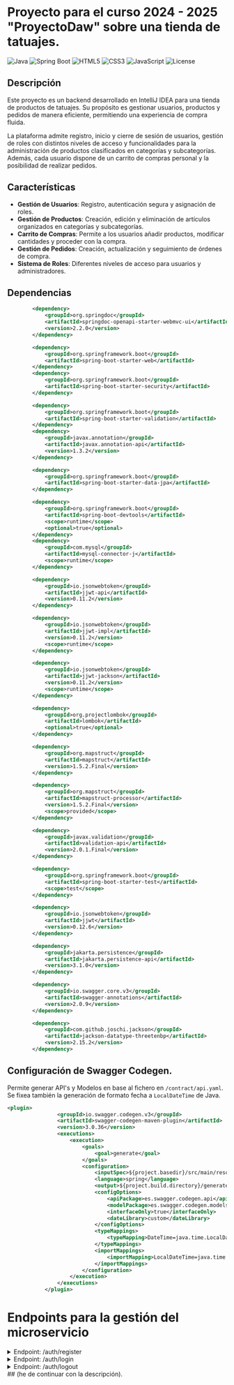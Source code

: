 # Proyecto para el curso 2024 - 2025 "ProyectoDaw" sobre una tienda de tatuajes.

![Java](https://img.shields.io/badge/Java-17-blue.svg)
![Spring Boot](https://img.shields.io/badge/Spring%20Boot-3.2.4-brightgreen.svg)
![HTML5](https://img.shields.io/badge/HTML5-E34F26.svg?logo=html5&logoColor=white)
![CSS3](https://img.shields.io/badge/CSS3-1572B6.svg?logo=css3&logoColor=white)
![JavaScript](https://img.shields.io/badge/JavaScript-F7DF1E.svg?logo=javascript&logoColor=black)
![License](https://img.shields.io/badge/license-MIT-blue.svg)


## Descripción

Este proyecto es un backend desarrollado en IntelliJ IDEA para una tienda de productos de tatuajes. Su propósito es gestionar usuarios, productos y pedidos de manera eficiente, permitiendo una experiencia de compra fluida.

La plataforma admite registro, inicio y cierre de sesión de usuarios, gestión de roles con distintos niveles de acceso y funcionalidades para la administración de productos clasificados en categorías y subcategorías. Además, cada usuario dispone de un carrito de compras personal y la posibilidad de realizar pedidos.

## Características

- **Gestión de Usuarios**: Registro, autenticación segura y asignación de roles.
- **Gestión de Productos**: Creación, edición y eliminación de artículos organizados en categorías y subcategorías.
- **Carrito de Compras**: Permite a los usuarios añadir productos, modificar cantidades y proceder con la compra.
- **Gestión de Pedidos**: Creación, actualización y seguimiento de órdenes de compra.
- **Sistema de Roles**: Diferentes niveles de acceso para usuarios y administradores.

## Dependencias

```xml
		<dependency>
			<groupId>org.springdoc</groupId>
			<artifactId>springdoc-openapi-starter-webmvc-ui</artifactId>
			<version>2.2.0</version>
		</dependency>

		<dependency>
			<groupId>org.springframework.boot</groupId>
			<artifactId>spring-boot-starter-web</artifactId>
		</dependency>
		<dependency>
			<groupId>org.springframework.boot</groupId>
			<artifactId>spring-boot-starter-security</artifactId>
		</dependency>

		<dependency>
			<groupId>org.springframework.boot</groupId>
			<artifactId>spring-boot-starter-validation</artifactId>
		</dependency>
		<dependency>
			<groupId>javax.annotation</groupId>
			<artifactId>javax.annotation-api</artifactId>
			<version>1.3.2</version>
		</dependency>

		<dependency>
			<groupId>org.springframework.boot</groupId>
			<artifactId>spring-boot-starter-data-jpa</artifactId>
		</dependency>

		<dependency>
			<groupId>org.springframework.boot</groupId>
			<artifactId>spring-boot-devtools</artifactId>
			<scope>runtime</scope>
			<optional>true</optional>
		</dependency>
		<dependency>
			<groupId>com.mysql</groupId>
			<artifactId>mysql-connector-j</artifactId>
			<scope>runtime</scope>
		</dependency>

		<dependency>
			<groupId>io.jsonwebtoken</groupId>
			<artifactId>jjwt-api</artifactId>
			<version>0.11.2</version>
		</dependency>

		<dependency>
			<groupId>io.jsonwebtoken</groupId>
			<artifactId>jjwt-impl</artifactId>
			<version>0.11.2</version>
			<scope>runtime</scope>
		</dependency>

		<dependency>
			<groupId>io.jsonwebtoken</groupId>
			<artifactId>jjwt-jackson</artifactId>
			<version>0.11.2</version>
			<scope>runtime</scope>
		</dependency>

		<dependency>
			<groupId>org.projectlombok</groupId>
			<artifactId>lombok</artifactId>
			<optional>true</optional>
		</dependency>

		<dependency>
			<groupId>org.mapstruct</groupId>
			<artifactId>mapstruct</artifactId>
			<version>1.5.2.Final</version>
		</dependency>

		<dependency>
			<groupId>org.mapstruct</groupId>
			<artifactId>mapstruct-processor</artifactId>
			<version>1.5.2.Final</version>
			<scope>provided</scope>
		</dependency>

		<dependency>
			<groupId>javax.validation</groupId>
			<artifactId>validation-api</artifactId>
			<version>2.0.1.Final</version>
		</dependency>

		<dependency>
			<groupId>org.springframework.boot</groupId>
			<artifactId>spring-boot-starter-test</artifactId>
			<scope>test</scope>
		</dependency>

		<dependency>
			<groupId>io.jsonwebtoken</groupId>
			<artifactId>jjwt</artifactId>
			<version>0.12.6</version>
		</dependency>

		<dependency>
			<groupId>jakarta.persistence</groupId>
			<artifactId>jakarta.persistence-api</artifactId>
			<version>3.1.0</version>
		</dependency>

		<dependency>
			<groupId>io.swagger.core.v3</groupId>
			<artifactId>swagger-annotations</artifactId>
			<version>2.0.9</version>
		</dependency>

		<dependency>
			<groupId>com.github.joschi.jackson</groupId>
			<artifactId>jackson-datatype-threetenbp</artifactId>
			<version>2.15.2</version>
		</dependency>
```

## Configuración de Swagger Codegen.

Permite generar API's y Modelos en base al fichero en  `/contract/api.yaml`. Se fixea también la generación de formato fecha a `LocalDateTime` de Java.

```xml
<plugin>
				<groupId>io.swagger.codegen.v3</groupId>
				<artifactId>swagger-codegen-maven-plugin</artifactId>
				<version>3.0.36</version>
				<executions>
					<execution>
						<goals>
							<goal>generate</goal>
						</goals>
						<configuration>
							<inputSpec>${project.basedir}/src/main/resources/contract/api.yaml</inputSpec>
							<language>spring</language>
							<output>${project.build.directory}/generated-sources/</output>
							<configOptions>
								<apiPackage>es.swagger.codegen.api</apiPackage>
								<modelPackage>es.swagger.codegen.models</modelPackage>
								<interfaceOnly>true</interfaceOnly>
								<dateLibrary>custom</dateLibrary>
							</configOptions>
							<typeMappings>
								<typeMapping>DateTime=java.time.LocalDateTime</typeMapping>
							</typeMappings>
							<importMappings>
								<importMapping>LocalDateTime=java.time.LocalDateTime</importMapping>
							</importMappings>
						</configuration>
					</execution>
				</executions>
			</plugin>
```

# Endpoints para la gestión del microservicio
<details>
<summary>Endpoint: /auth/register</summary>

### Método: `POST`.

### Descripción:
Este endpoint se utiliza para registrar un nuevo usuario en el sistema.

### Etiquetas:
- **Authentication**

### Operación:
- **operationId**: `registerUser`

### Cuerpo de la solicitud:
- **Descripción**: Datos necesarios para registrar un usuario.
- **Requerido**: Sí
- **Tipo de contenido**: `application/json`
- **Esquema**: `RegisterRequest` (definido en los componentes del esquema)

### Respuestas:
- **201**: Usuario registrado exitosamente.
  - **Tipo de contenido**: `application/json`
  - **Esquema**: `AuthResponse` (definido en los componentes del esquema)
- **400**: Datos inválidos (por ejemplo, falta algún campo obligatorio).
  - **Tipo de contenido**: `application/json`
  - **Esquema**: `AuthResponse` (definido en los componentes del esquema)
- **409**: Conflicto (por ejemplo, el email ya está en uso).
  - **Tipo de contenido**: `application/json`
  - **Esquema**: `AuthResponse` (definido en los componentes del esquema)
- **500**: Error interno del servidor.
  - **Tipo de contenido**: `application/json`
  - **Esquema**: `AuthResponse` (definido en los componentes del esquema)
</details>

<details>
<summary>Endpoint: /auth/login</summary>

### Método: `POST`.

### Descripción:
Este endpoint se utiliza para iniciar sesión en el sistema.

### Etiquetas:
- **Authentication**

### Operación:
- **operationId**: `loginUser`

### Cuerpo de la solicitud:
- **Descripción**: Credenciales necesarias para autenticar al usuario.
- **Requerido**: Sí
- **Tipo de contenido**: `application/json`
- **Esquema**: `LoginRequest` (definido en los componentes del esquema)

### Respuestas:
- **200**: Inicio de sesión exitoso.
  - **Tipo de contenido**: `application/json`
  - **Esquema**: `AuthResponse` (definido en los componentes del esquema)
- **400**: Datos inválidos (credenciales faltantes o formato incorrecto).
  - **Tipo de contenido**: `application/json`
  - **Esquema**: `AuthResponse` (definido en los componentes del esquema)
- **401**: Credenciales incorrectas.
  - **Tipo de contenido**: `application/json`
  - **Esquema**: `AuthResponse` (definido en los componentes del esquema)
- **403**: Acceso denegado (usuario bloqueado, no activado, etc.).
  - **Tipo de contenido**: `application/json`
  - **Esquema**: `AuthResponse` (definido en los componentes del esquema)
- **500**: Error interno del servidor.
  - **Tipo de contenido**: `application/json`
  - **Esquema**: `AuthResponse` (definido en los componentes del esquema)

</details>



<details>
<summary>Endpoint: /auth/logout</summary>

### Método: `POST`.

### Descripción:
Este endpoint se utiliza para cerrar sesión en el sistema.

### Etiquetas:
- **Authentication**

### Operación:
- **operationId**: `logoutUser`

### Respuestas:
- **200**: Sesión cerrada exitosamente.
  - **Tipo de contenido**: `application/json`
  - **Esquema**: `LogoutResponse` (definido en los componentes del esquema)
 
</details>
## (he de continuar con la descripción).
